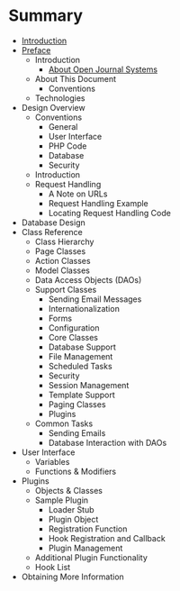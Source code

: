 # Summary

* [Introduction](README.md)
* [Preface](preface.md)
   * Introduction
       * [About Open Journal Systems](about_open_journal_systems.md)
   * About This Document
       * Conventions
   * Technologies
* Design Overview
   * Conventions
       * General
       * User Interface
       * PHP Code
       * Database
       * Security
   * Introduction
   * Request Handling
       * A Note on URLs
       * Request Handling Example
       * Locating Request Handling Code
* Database Design
* Class Reference
   * Class Hierarchy
   * Page Classes
   * Action Classes
   * Model Classes
   * Data Access Objects (DAOs)
   * Support Classes
       * Sending Email Messages
       * Internationalization
       * Forms
       * Configuration
       * Core Classes
       * Database Support
       * File Management
       * Scheduled Tasks
       * Security
       * Session Management
       * Template Support
       * Paging Classes
       * Plugins
   * Common Tasks
       * Sending Emails
       * Database Interaction with DAOs
* User Interface
   * Variables
   * Functions & Modifiers
* Plugins
   * Objects & Classes
   * Sample Plugin
       * Loader Stub
       * Plugin Object
       * Registration Function
       * Hook Registration and Callback
       * Plugin Management
   * Additional Plugin Functionality
   * Hook List
* Obtaining More Information

